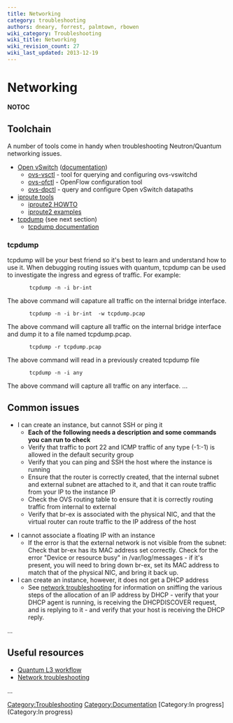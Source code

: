 ```yaml
---
title: Networking
category: troubleshooting
authors: dneary, forrest, palmtown, rbowen
wiki_category: Troubleshooting
wiki_title: Networking
wiki_revision_count: 27
wiki_last_updated: 2013-12-19
---
```


# Networking

__NOTOC__

## Toolchain

A number of tools come in handy when troubleshooting Neutron/Quantum networking issues.

*   [Open vSwitch](//openvswitch.org/) ([documentation](http://openvswitch.org/support/))
    -   [ovs-vsctl](//openvswitch.org/cgi-bin/ovsman.cgi?page=utilities%2Fovs-vsctl.8) - tool for querying and configuring ovs-vswitchd
    -   [ovs-ofctl](//openvswitch.org/cgi-bin/ovsman.cgi?page=utilities%2Fovs-ofctl.8) - OpenFlow configuration tool
    -   [ovs-dpctl](//openvswitch.org/cgi-bin/ovsman.cgi?page=utilities%2Fovs-vsctl.8) - query and configure Open vSwitch datapaths
*   [iproute tools](//www.linuxfoundation.org/collaborate/workgroups/networking/iproute2)
    -   [iproute2 HOWTO](//www.policyrouting.org/iproute2.doc.html)
    -   [iproute2 examples](//www.linuxfoundation.org/collaborate/workgroups/networking/iproute2_examples)
*   [tcpdump](//www.tcpdump.org/) (see next section)
    -   [tcpdump documentation](//www.tcpdump.org/#documentation)

### tcpdump

tcpdump will be your best friend so it's best to learn and understand how to use it. When debugging routing issues with quantum, tcpdump can be used to investigate the ingress and egress of traffic. For example:

           tcpdump -n -i br-int  

The above command will capature all traffic on the internal bridge interface.

           tcpdump -n -i br-int  -w tcpdump.pcap

The above command will capture all traffic on the internal bridge interface and dump it to a file named tcpdump.pcap.

           tcpdump -r tcpdump.pcap

The above command will read in a previously created tcpdump file

           tcpdump -n -i any

The above command will capture all traffic on any interface. ...

## Common issues

*   I can create an instance, but cannot SSH or ping it
    -   **Each of the following needs a description and some commands you can run to check**
    -   Verify that traffic to port 22 and ICMP traffic of any type (-1:-1) is allowed in the default security group
    -   Verify that you can ping and SSH the host where the instance is running
    -   Ensure that the router is correctly created, that the internal subnet and external subnet are attached to it, and that it can route traffic from your IP to the instance IP
    -   Check the OVS routing table to ensure that it is correctly routing traffic from internal to external
    -   Verify that br-ex is associated with the physical NIC, and that the virtual router can route traffic to the IP address of the host

<!-- -->

*   I cannot associate a floating IP with an instance
    -   If the error is that the external network is not visible from the subnet: Check that br-ex has its MAC address set correctly. Check for the error "Device or resource busy" in /var/log/messages - if it's present, you will need to bring down br-ex, set its MAC address to match that of the physical NIC, and bring it back up.
*   I can create an instance, however, it does not get a DHCP address
    -   See [network troubleshooting](http://docs.openstack.org/trunk/openstack-ops/content/network_troubleshooting.html) for information on sniffing the various steps of the allocation of an IP address by DHCP - verify that your DHCP agent is running, is receiving the DHCPDISCOVER request, and is replying to it - and verify that your host is receiving the DHCP reply.

...

## Useful resources

*   [Quantum L3 workflow](//docs.openstack.org/trunk/openstack-network/admin/content/l3_workflow.html)
*   [Network troubleshooting](//docs.openstack.org/trunk/openstack-ops/content/network_troubleshooting.html)

...

<Category:Troubleshooting> <Category:Documentation> [Category:In progress](Category:In progress)
